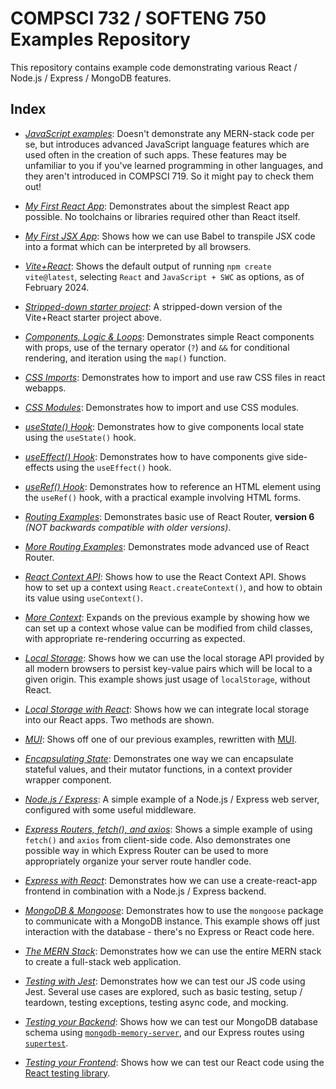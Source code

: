 # COMPSCI 732 / SOFTENG 750 Examples Repository
This repository contains example code demonstrating various React / Node.js / Express / MongoDB features.

## Index

- *[JavaScript examples](./example-00-javascript-examples)*: Doesn't demonstrate any MERN-stack code per se, but introduces advanced JavaScript language features which are used often in the creation of such apps. These features may be unfamiliar to you if you've learned programming in other languages, and they aren't introduced in COMPSCI 719. So it might pay to check them out!

- *[My First React App](./example-01-my-first-react-app)*: Demonstrates about the simplest React app possible. No toolchains or libraries required other than React itself.

- *[My First JSX App](./example-02-my-first-react-app-jsx)*: Shows how we can use Babel to transpile JSX code into a format which can be interpreted by all browsers.

- *[Vite+React](./example-03-vite-default)*: Shows the default output of running `npm create vite@latest`, selecting `React` and `JavaScript + SWC` as options, as of February 2024.

- *[Stripped-down starter project](./example-03b-vite-blank)*: A stripped-down version of the Vite+React starter project above.

- *[Components, Logic & Loops](./example-04-components-logic-loops)*: Demonstrates simple React components with props, use of the ternary operator (`?`) and `&&` for conditional rendering, and iteration using the `map()` function.

- *[CSS Imports](./example-05-css-imports)*: Demonstrates how to import and use raw CSS files in react webapps.

- *[CSS Modules](./example-06-css-modules)*: Demonstrates how to import and use CSS modules.

- *[useState() Hook](./example-07-usestate)*: Demonstrates how to give components local state using the `useState()` hook.

- *[useEffect() Hook](./example-08-useeffect)*: Demonstrates how to have components give side-effects using the `useEffect()` hook.

- *[useRef() Hook](./example-09-useref)*: Demonstrates how to reference an HTML element using the `useRef()` hook, with a practical example involving HTML forms.

- *[Routing Examples](./example-10-routing-01)*: Demonstrates basic use of React Router, **version 6** *(NOT backwards compatible with older versions)*.

- *[More Routing Examples](./example-11-routing-02)*: Demonstrates mode advanced use of React Router.

- *[React Context API](./example-12-context-01)*: Shows how to use the React Context API. Shows how to set up a context using `React.createContext()`, and how to obtain its value using `useContext()`.

- *[More Context](./example-13-context-02)*: Expands on the previous example by showing how we can set up a context whose value can be modified from child classes, with appropriate re-rendering occurring as expected.

- *[Local Storage](./example-14-localstorage-01)*: Shows how we can use the local storage API provided by all modern browsers to persist key-value pairs which will be local to a given origin. This example shows just usage of `localStorage`, without React.

- *[Local Storage with React](./example-15-localstorage-02)*: Shows how we can integrate local storage into our React apps. Two methods are shown.

- *[MUI](./example-16-mui)*: Shows off one of our previous examples, rewritten with [MUI](https://mui.com/).

- *[Encapsulating State](./example-17-encapsulating-state)*: Demonstrates one way we can encapsulate stateful values, and their mutator functions, in a context provider wrapper component.

- *[Node.js / Express](./example-18-express)*: A simple example of a Node.js / Express web server, configured with some useful middleware.

- *[Express Routers, fetch(), and axios](./example-19-routes-fetch-axios)*: Shows a simple example of using `fetch()` and `axios` from client-side code. Also demonstrates one possible way in which Express Router can be used to more appropriately organize your server route handler code.

- *[Express with React](./example-20-react-express)*: Demonstrates how we can use a create-react-app frontend in combination with a Node.js / Express backend.

- *[MongoDB & Mongoose](./example-21-mongoose)*: Demonstrates how to use the `mongoose` package to communicate with a MongoDB instance. This example shows off just interaction with the database - there's no Express or React code here.

- *[The MERN Stack](./example-22-fullstack)*: Demonstrates how we can use the entire MERN stack to create a full-stack web application.

- *[Testing with Jest](./example-23-jest)*: Demonstrates how we can test our JS code using Jest. Several use cases are explored, such as basic testing, setup / teardown, testing exceptions, testing async code, and mocking.

- *[Testing your Backend](./example-24-testing-backend)*: Shows how we can test our MongoDB database schema using [`mongodb-memory-server`](https://www.npmjs.com/package/mongodb-memory-server), and our Express routes using [`supertest`](https://www.npmjs.com/package/supertest).

- *[Testing your Frontend](./example-25-testing-frontend)*: Shows how we can test our React code using the [React testing library](https://testing-library.com/docs/react-testing-library/intro/).
